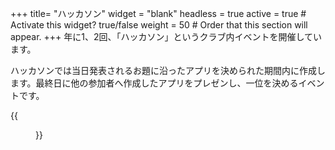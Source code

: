 +++
title= "ハッカソン"
widget = "blank"
headless = true
active = true  # Activate this widget? true/false
weight = 50  # Order that this section will appear.
+++
年に1、2回、「ハッカソン」というクラブ内イベントを開催しています。

ハッカソンでは当日発表されるお題に沿ったアプリを決められた期間内に作成します。最終日に他の参加者へ作成したアプリをプレゼンし、一位を決めるイベントです。

{{<figure src="hackathon-2019-01.jpg" title="2019年8月に開催したハッカソンの様子">}}

